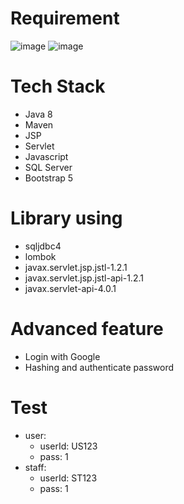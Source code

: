 # Requirement

![image](https://github.com/lcaohoanq/PRJ301-Issues/assets/136492579/c68f5894-d44a-42de-9dd5-d9a8b0681430)
![image](https://github.com/lcaohoanq/PRJ301-Issues/assets/136492579/cf2342c9-1406-4ab2-902b-af247a0ef97b)

# Tech Stack
- Java 8
- Maven
- JSP
- Servlet
- Javascript
- SQL Server
- Bootstrap 5

# Library using
- sqljdbc4
- lombok
- javax.servlet.jsp.jstl-1.2.1
- javax.servlet.jsp.jstl-api-1.2.1
- javax.servlet-api-4.0.1

# Advanced feature
- Login with Google
- Hashing and authenticate password

# Test
- user:
  - userId: US123
  - pass: 1
- staff:
  - userId: ST123
  - pass: 1
